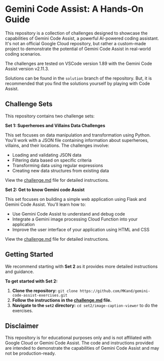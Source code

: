 # Gemini Code Assist: A Hands-On Guide

This repository is a collection of challenges designed to showcase the capabilities of Gemini Code Assist, a powerful AI-powered coding assistant. It's not an official Google Cloud repository, but rather a custom-made project to demonstrate the potential of Gemini Code Assist in real-world coding scenarios.

The challenges are tested on VSCode version 1.89 with the Gemini Code Assist version v2.11.3.

Solutions can be found in the `solution` branch of the repository. But, it is recommended that you find the solutions yourself by playing with Code Assist.

## Challenge Sets

This repository contains two challenge sets:

**Set 1: Superheroes and Villains Data Challenges**

This set focuses on data manipulation and transformation using Python. You'll work with a JSON file containing information about superheroes, villains, and their locations. The challenges involve:

* Loading and validating JSON data
* Filtering data based on specific criteria
* Transforming data using regular expressions
* Creating new data structures from existing data

View the [challenge.md](set1/challenge.md) file for detailed instructions.

**Set 2: Get to know Gemini code Assist**

This set focuses on building a simple web application using Flask and Gemini Code Assist. You'll learn how to:

* Use Gemini Code Assist to understand and debug code
* Integrate a Gemini image processing Cloud Function into your application
* Improve the user interface of your application using HTML and CSS

View the [challenge.md](set2/challenge.md) file for detailed instructions.

## Getting Started

We recommend starting with **Set 2** as it provides more detailed instructions and guidance. 

**To get started with Set 2:**

1. **Clone the repository:** `git clone https://github.com/MKand/gemini-code-assist-exercises.git`
2. **Follow the instructions in the [challenge.md](set2/challenge.md) file.**
3. **Navigate to the `set2` directory:** `cd set2/image-caption-viewer` to do the exercises.

## Disclaimer

This repository is for educational purposes only and is not affiliated with Google Cloud or Gemini Code Assist. The code and instructions provided are intended to demonstrate the capabilities of Gemini Code Assist and may not be production-ready.

